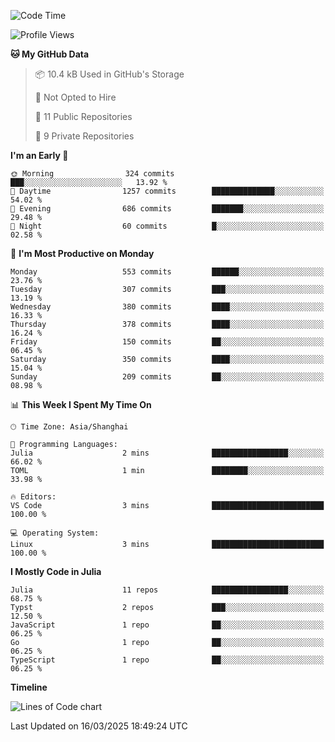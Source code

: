<!--START_SECTION:waka-->
![Code Time](http://img.shields.io/badge/Code%20Time-295%20hrs%2012%20mins-blue)

![Profile Views](http://img.shields.io/badge/Profile%20Views-0-blue)

**🐱 My GitHub Data** 

> 📦 10.4 kB Used in GitHub's Storage 
 > 
> 🚫 Not Opted to Hire
 > 
> 📜 11 Public Repositories 
 > 
> 🔑 9 Private Repositories 
 > 
**I'm an Early 🐤** 

```text
🌞 Morning                324 commits         ███░░░░░░░░░░░░░░░░░░░░░░   13.92 % 
🌆 Daytime                1257 commits        ██████████████░░░░░░░░░░░   54.02 % 
🌃 Evening                686 commits         ███████░░░░░░░░░░░░░░░░░░   29.48 % 
🌙 Night                  60 commits          █░░░░░░░░░░░░░░░░░░░░░░░░   02.58 % 
```
📅 **I'm Most Productive on Monday** 

```text
Monday                   553 commits         ██████░░░░░░░░░░░░░░░░░░░   23.76 % 
Tuesday                  307 commits         ███░░░░░░░░░░░░░░░░░░░░░░   13.19 % 
Wednesday                380 commits         ████░░░░░░░░░░░░░░░░░░░░░   16.33 % 
Thursday                 378 commits         ████░░░░░░░░░░░░░░░░░░░░░   16.24 % 
Friday                   150 commits         ██░░░░░░░░░░░░░░░░░░░░░░░   06.45 % 
Saturday                 350 commits         ████░░░░░░░░░░░░░░░░░░░░░   15.04 % 
Sunday                   209 commits         ██░░░░░░░░░░░░░░░░░░░░░░░   08.98 % 
```


📊 **This Week I Spent My Time On** 

```text
🕑︎ Time Zone: Asia/Shanghai

💬 Programming Languages: 
Julia                    2 mins              █████████████████░░░░░░░░   66.02 % 
TOML                     1 min               ████████░░░░░░░░░░░░░░░░░   33.98 % 

🔥 Editors: 
VS Code                  3 mins              █████████████████████████   100.00 % 

💻 Operating System: 
Linux                    3 mins              █████████████████████████   100.00 % 
```

**I Mostly Code in Julia** 

```text
Julia                    11 repos            █████████████████░░░░░░░░   68.75 % 
Typst                    2 repos             ███░░░░░░░░░░░░░░░░░░░░░░   12.50 % 
JavaScript               1 repo              ██░░░░░░░░░░░░░░░░░░░░░░░   06.25 % 
Go                       1 repo              ██░░░░░░░░░░░░░░░░░░░░░░░   06.25 % 
TypeScript               1 repo              ██░░░░░░░░░░░░░░░░░░░░░░░   06.25 % 
```



**Timeline**

![Lines of Code chart](https://raw.githubusercontent.com/dhtantoy/dhtantoy/main/assets/bar_graph.png)


 Last Updated on 16/03/2025 18:49:24 UTC
<!--END_SECTION:waka-->



<!--
**dhtantoy/dhtantoy** is a ✨ _special_ ✨ repository because its `README.md` (this file) appears on your GitHub profile.

Here are some ideas to get you started:

- 🔭 I’m currently working on ...
- 🌱 I’m currently learning ...
- 👯 I’m looking to collaborate on ...
- 🤔 I’m looking for help with ...
- 💬 Ask me about ...
- 📫 How to reach me: ...
- 😄 Pronouns: ...
- ⚡ Fun fact: ...
-->
